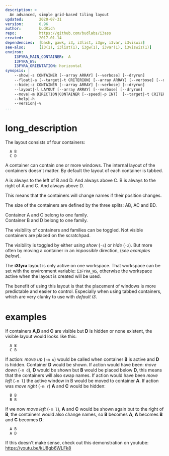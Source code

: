 ```yaml
---
description: >
  An advanced, simple grid-based tiling layout
updated:       2020-07-31
version:       0.96
author:        budRich
repo:          https://github.com/budlabs/i3ass
created:       2017-01-14
dependencies:  [bash, gawk, i3, i3list, i3gw, i3var, i3viswiz]
see-also:      [i3(1), i3list(1), i3gw(1), i3var(1), i3viswiz(1)]
environ:
    I3FYRA_MAIN_CONTAINER:  A
    I3FYRA_WS:
    I3FYRA_ORIENTATION: horizontal
synopsis: |
    --show|-s CONTAINER [--array ARRAY] [--verbose] [--dryrun]
    --float|-a [--target|-t CRITERION] [--array ARRAY] [--verbose] [--dryrun]
    --hide|-z CONTAINER [--array ARRAY] [--verbose] [--dryrun]
    --layout|-l LAYOUT [--array ARRAY] [--verbose] [--dryrun]
    --move|-m DIRECTION|CONTAINER [--speed|-p INT]  [--target|-t CRITERION] [--array ARRAY] [--verbose] [--dryrun]
    --help|-h
    --version|-v
...
```


# long_description

The layout consists of four containers:  

``` text
  A B
  C D
```

A container can contain one or more windows. The internal layout of the containers doesn't matter. By default the layout of each container is tabbed.  

A is always to the left of B and D. And always above C. B is always to the right of A and C. And always above D.  

This means that the containers will change names if their position changes.  

The size of the containers are defined by the three splits: AB, AC and BD.  

Container A and C belong to one family.  
Container B and D belong to one family.  

The visibility of containers and families can be toggled. Not visible containers are placed on the scratchpad.  

The visibility is toggled by either using *show* (`-s`) or *hide* (`-z`). But more often by moving a container in an *impossible* direction, (*see examples below*).  

The **i3fyra** layout is only active on one workspace. That workspace can be set with the environment variable: `i3FYRA_WS`, otherwise the workspace active when the layout is created will be used.  

The benefit of using this layout is that the placement of windows is more predictable and easier to control. Especially when using tabbed containers, which are very clunky to use with *default i3*.

# examples

If containers **A**,**B** and **C** are visible but **D** is hidden or none existent, the visible layout would looks like this:  

``` text
  A B
  C B
```

If action: *move up* (`-m u`) would be called when container **B** is active and **D** is hidden. Container **D** would be shown. If action would have been: *move down* (`-m d`), **D** would be shown but **B** would be placed below **D**, this means that the containers will also swap names. If action would have been *move left* (`-m l`) the active window in B would be moved to container **A**. If action was *move right* (`-m r`) **A** and **C** would be hidden:  

``` text
  B B
  B B
```

If we now *move left* (`-m l`), **A** and **C** would be shown again but to the right of **B**, the containers would also change names, so **B** becomes **A**, **A** becomes **B** and **C** becomes **D**:  

``` text
  A B
  A D
```

If this doesn't make sense, check out this demonstration on youtube: https://youtu.be/kU8gb6WLFk8

